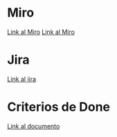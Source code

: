# Miro
[Link al Miro](https://miro.com/app/board/uXjVO5vuNFE=/)
<a href="https://miro.com/app/board/uXjVO5vuNFE=/" target="_blank">Link al Miro</a>

# Jira
[Link al jira](https://trabajo-met-des-soft.atlassian.net/jira/software/projects/TMDS/boards/1/roadmap)

# Criterios de Done
[Link al documento](https://docs.google.com/document/d/e/2PACX-1vTI7Kd3nwHXDJcK3e9IRUoUOwaJWVLqGrSJwG2fRagQcdFl7n_Shm-jplwWu2yLMKQiK9Oov9fsANM5/pub)
